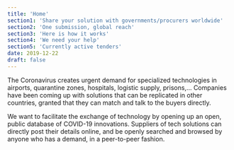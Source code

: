 ```yaml
---
title: 'Home'
section1: 'Share your solution with governments/procurers worldwide'
section2: 'One submission, global reach'
section3: 'Here is how it works'
section4: 'We need your help'
section5: 'Currently active tenders'
date: 2019-12-22
draft: false
---
```


The Coronavirus creates urgent demand for specialized technologies in airports, quarantine zones,
hospitals, logistic supply, prisons,... Companies have been coming up with solutions that can be
replicated in other countries, granted that they can match and talk to the buyers directly.

We want to facilitate the exchange of technology by opening up an open, public database of COVID-19
innovations. Suppliers of tech solutions can directly post their details online, and be openly
searched and browsed by anyone who has a demand, in a peer-to-peer fashion.